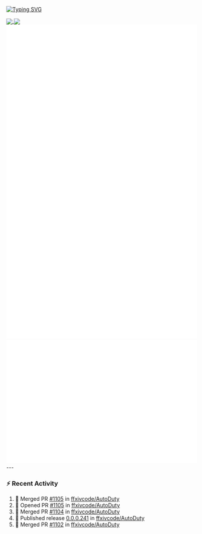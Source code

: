 [![Typing SVG](https://readme-typing-svg.demolab.com?font=Fira+Code&duration=1000&pause=1000&multiline=true&repeat=false&width=435&lines=Simon+Latusek+%7C+Gameplay+Engineer)](https://git.io/typing-svg)

<a href="https://github.com/anuraghazra/github-readme-stats">
  <img height=200 align="center" src="https://github-readme-stats.vercel.app/api?username=erdelf&theme=radical" />
</a>
<a href="https://github.com/anuraghazra/convoychat">
  <img height=200 align="center" src="https://streak-stats.demolab.com?user=erdelf&theme=radical&mode=weekly" />
</a>

<picture>
  <img src="/github-metrics.svg" alt="Metrics">
</picture>

<picture>
  <img src="/github-metrics-achievements.svg" alt="Achievements">
</picture>
---

### :zap: Recent Activity
<!--START_SECTION:activity-->
1. 🎉 Merged PR [#1105](https://github.com/ffxivcode/AutoDuty/pull/1105) in [ffxivcode/AutoDuty](https://github.com/ffxivcode/AutoDuty)
2. 💪 Opened PR [#1105](https://github.com/ffxivcode/AutoDuty/pull/1105) in [ffxivcode/AutoDuty](https://github.com/ffxivcode/AutoDuty)
3. 🎉 Merged PR [#1104](https://github.com/ffxivcode/AutoDuty/pull/1104) in [ffxivcode/AutoDuty](https://github.com/ffxivcode/AutoDuty)
4. 🚀 Published release [0.0.0.241](https://github.com/ffxivcode/AutoDuty/releases/tag/0.0.0.241) in [ffxivcode/AutoDuty](https://github.com/ffxivcode/AutoDuty)
5. 🎉 Merged PR [#1102](https://github.com/ffxivcode/AutoDuty/pull/1102) in [ffxivcode/AutoDuty](https://github.com/ffxivcode/AutoDuty)
<!--END_SECTION:activity-->

<!--
**erdelf/erdelf** is a ✨ _special_ ✨ repository because its `README.md` (this file) appears on your GitHub profile.

Here are some ideas to get you started:

- 🔭 I’m currently working on ...
- 🌱 I’m currently learning ...
- 👯 I’m looking to collaborate on ...
- 🤔 I’m looking for help with ...
- 💬 Ask me about ...
- 📫 How to reach me: ...
- 😄 Pronouns: ...
- ⚡ Fun fact: ...
-->

